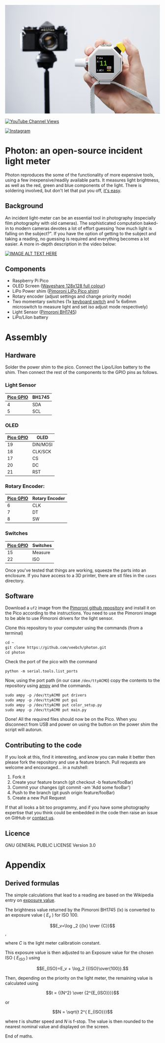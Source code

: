 ![Action Shot](/images/actionshot1.jpg)

[![YouTube Channel Views](https://img.shields.io/youtube/channel/views/UCz5BOU9J9pB_O0B8-rDjCWQ?label=YouTube&style=social)](https://www.youtube.com/channel/UCz5BOU9J9pB_O0B8-rDjCWQ)

[![Instagram](https://img.shields.io/badge/Instagram-E4405F?style=for-the-badge&logo=instagram&logoColor=white)](https://www.instagram.com/v_e_e_b/)

# Photon: an open-source incident light meter 

Photon reproduces the some of the functionality of more expensive tools, using a few inexpensive/readily available parts. It measures light brightness, as well as the red, green and blue components of the light. There is soldering involved, but don't let that put you off, [it's easy](https://www.youtube.com/watch?v=Qps9woUGkvI).

## Background

An incident light-meter can be an essential tool in photography (especially film photography with old cameras). The sophisticated computation baked-in to modern cameras devotes a lot of effort guessing 'how much light is falling on the subject?". If you have the option of getting to the subject and taking a reading, no guessing is required and everything becomes a lot easier. A more in-depth description in the video below:

[![IMAGE ALT TEXT HERE](https://img.youtube.com/vi/xju3yHBka7Q/0.jpg)](https://www.youtube.com/watch?v=xju3yHBka7Q)

## Components

- Raspberry Pi Pico
- OLED Screen                 ([Waveshare 128x128 full colour](https://www.amazon.de/-/en/gp/product/B07DB5YFGW/ref=ppx_yo_dt_b_asin_title_o08_s00?ie=UTF8&psc=1))
- LiPo Power shim             ([Pimoroni LiPo Pico shim](https://shop.pimoroni.com/products/pico-lipo-shim?variant=32369543086163))
- Rotary encoder              (adjust settings and change priority mode)
- Two momentary switches      (1x [keyboard switch](https://keyboardsexpert.com/types-of-keyboard-switches/) and 1x 6x6mm microswitch to measure light and set iso adjust mode respectively)
- Light Sensor                ([Pimoroni BH1745](https://shop.pimoroni.com/products/bh1745-luminance-and-colour-sensor-breakout?variant=12767599755347))             
- LiPo/LiIon battery



# Assembly

## Hardware

Solder the power shim to the pico. Connect the Lipo/LiIon battery to the shim. Then connect the rest of the components to the GPIO pins as follows.

### Light Sensor

| [Pico GPIO](https://www.elektronik-kompendium.de/sites/raspberry-pi/bilder/raspberry-pi-pico-gpio.png) | BH1745 |
|-----------|------|
|   4       | SDA  |
|   5      | SCL  |


### OLED

| [Pico GPIO](https://www.elektronik-kompendium.de/sites/raspberry-pi/bilder/raspberry-pi-pico-gpio.png) | OLED |
|-----------|------|
|   19       | DIN/MOSI  |
|   18      | CLK/SCK  |
|   17      | CS  |
|   20       | DC  |
|   21      | RST  |


### Rotary Encoder:

| [Pico GPIO](https://www.elektronik-kompendium.de/sites/raspberry-pi/bilder/raspberry-pi-pico-gpio.png) | Rotary Encoder |
|-----------|----------------|
|   6       | CLK            |
|   7        | DT             |
|   8       | SW             |

### Switches

| [Pico GPIO](https://www.elektronik-kompendium.de/sites/raspberry-pi/bilder/raspberry-pi-pico-gpio.png) | Switches |
|-----------|----------------|
|   15       |       Measure      |
|   22       |       ISO     |


Once you've tested that things are working, squeeze the parts into an enclosure. If you have access to a 3D printer, there are stl files in the `cases` directory.

## Software

Download a `uf2` image from the [Pimoroni github repository](https://github.com/pimoroni/pimoroni-pico/releases) and install it on the Pico according to the instructions. You need to use the Pimoroni image to be able to use Pimoroni drivers for the light sensor.

Clone this repository to your computer using the commands (from a terminal)

```
cd ~
git clone https://github.com/veebch/photon.git
cd photon
```

Check the port of the pico with the command
```
python -m serial.tools.list_ports
```
Now, using the port path (in our case `/dev/ttyACMO`) copy the contents to the repository using [ampy](https://pypi.org/project/adafruit-ampy/) and the commands.

```
sudo ampy -p /dev/ttyACM0 put drivers
sudo ampy -p /dev/ttyACM0 put gui
sudo ampy -p /dev/ttyACM0 put color_setup.py
sudo ampy -p /dev/ttyACM0 put main.py
```

Done! All the required files should now be on the Pico. When you disconnect from USB and power on using the button on the power shim the script will autorun.

## Contributing to the code

If you look at this, find it interesting, and know you can make it better then please fork the repository and use a feature branch. Pull requests are welcome and encouraged... in a nutshell:

1.    Fork it
2.    Create your feature branch (git checkout -b feature/fooBar)
3.    Commit your changes (git commit -am 'Add some fooBar')
4.    Push to the branch (git push origin feature/fooBar)
5.    Create a new Pull Request

If that all looks a bit too programmy, and if you have some photography expertise that you think could be embedded in the code then raise an issue on GitHub or [contact us](https://www.veeb.ch/contact).

## Licence

GNU GENERAL PUBLIC LICENSE Version 3.0

# Appendix
## Derived formulas

The simple calculations that lead to a reading are based on the Wikipedia entry on [exposure value](https://en.wikipedia.org/wiki/Exposure_value).

The brightness value returned by the Pimoroni BH1745 (lx) is converted to an exposure value ( $E_v$ ) for ISO 100. 

$$E_v=\log _2  {{lx} \over {C}}$$,

where $C$ is the light meter calibratioin constant.

This exposure value is then adjusted to an Exposure value for the chosen ISO ( $E_{ISO}$ ) using

$$E_{ISO}=E_v + \log_2 {{ISO}\over{100}}.$$

Then, depending on the priority on the light meter, the remaining value is calculated using

$$t = {{N^2} \over {2^{E_{ISO}}}}$$  

or

$$N = \sqrt{t 2^{ E_{ISO}}}$$

where $t$ is shutter speed and $N$ is f-stop. The value is then rounded to the nearest nominal value and displayed on the screen.

End of maths.
